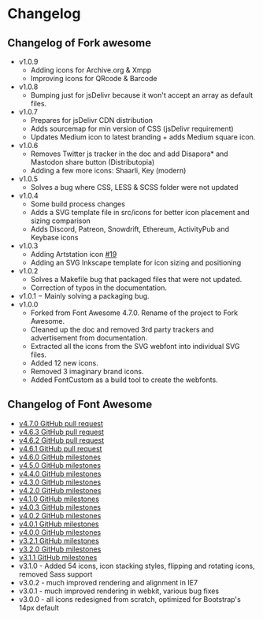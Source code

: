 # Changelog

## Changelog of Fork awesome
- v1.0.9
  - Adding icons for Archive.org & Xmpp
  - Improving icons for QRcode & Barcode
- v1.0.8
  - Bumping just for jsDelivr because it won't accept an array as default files.
- v1.0.7
  - Prepares for jsDelivr CDN distribution
  - Adds sourcemap for min version of CSS (jsDelivr requirement)
  - Updates Medium icon to latest branding + adds Medium square icon.
- v1.0.6
  - Removes Twitter js tracker in the doc and add Disapora* and Mastodon share button (Distributopia)
  - Adding a few more icons: Shaarli, Key (modern)
- v1.0.5
  - Solves a bug where CSS, LESS & SCSS folder were not updated
- v1.0.4
  - Some build process changes
  - Adds a SVG template file in src/icons for better icon placement and sizing comparison
  - Adds Discord, Patreon, Snowdrift, Ethereum, ActivityPub and Keybase icons
- v1.0.3
  - Adding Artstation icon [#19](https://github.com/ForkAwesome/Fork-Awesome/pull/19)
  - Adding an SVG Inkscape template for icon sizing and positioning
- v1.0.2
  - Solves a Makefile bug that packaged files that were not updated.
  - Correction of typos in the documentation.
- v1.0.1
  − Mainly solving a packaging bug.
- v1.0.0
  - Forked from Font Awesome 4.7.0. Rename of the project to Fork Awesome.
  - Cleaned up the doc and removed 3rd party trackers and advertisement from documentation.
  - Extracted all the icons from the SVG webfont into individual SVG files.
  - Added 12 new icons.
  - Removed 3 imaginary brand icons.
  - Added FontCustom as a build tool to create the webfonts.

## Changelog of Font Awesome
- [v4.7.0 GitHub pull request](https://github.com/FortAwesome/Font-Awesome/pull/10012)
- [v4.6.3 GitHub pull request](https://github.com/FortAwesome/Font-Awesome/pull/9189)
- [v4.6.2 GitHub pull request](https://github.com/FortAwesome/Font-Awesome/pull/9117)
- [v4.6.1 GitHub pull request](https://github.com/FortAwesome/Font-Awesome/pull/8962)
- [v4.6.0 GitHub milestones](https://github.com/FortAwesome/Font-Awesome/issues?q=milestone%3A4.6.0+is%3Aclosed)
- [v4.5.0 GitHub milestones](https://github.com/FortAwesome/Font-Awesome/issues?q=milestone%3A4.5.0+is%3Aclosed)
- [v4.4.0 GitHub milestones](https://github.com/FortAwesome/Font-Awesome/issues?q=milestone%3A4.4.0+is%3Aclosed)
- [v4.3.0 GitHub milestones](https://github.com/FortAwesome/Font-Awesome/issues?q=milestone%3A4.3.0+is%3Aclosed)
- [v4.2.0 GitHub milestones](https://github.com/FortAwesome/Font-Awesome/issues?milestone=12&page=1&state=closed)
- [v4.1.0 GitHub milestones](https://github.com/FortAwesome/Font-Awesome/issues?milestone=6&page=1&state=closed)
- [v4.0.3 GitHub milestones](https://github.com/FortAwesome/Font-Awesome/issues?milestone=9&page=1&state=closed)
- [v4.0.2 GitHub milestones](https://github.com/FortAwesome/Font-Awesome/issues?milestone=8&page=1&state=closed)
- [v4.0.1 GitHub milestones](https://github.com/FortAwesome/Font-Awesome/issues?milestone=7&page=1&state=closed)
- [v4.0.0 GitHub milestones](https://github.com/FortAwesome/Font-Awesome/issues?milestone=2&page=1&state=closed)
- [v3.2.1 GitHub milestones](https://github.com/FortAwesome/Font-Awesome/issues?milestone=5&page=1&state=closed)
- [v3.2.0 GitHub milestones](https://github.com/FortAwesome/Font-Awesome/issues?milestone=3&page=1&state=closed)
- [v3.1.1 GitHub milestones](https://github.com/FortAwesome/Font-Awesome/issues?milestone=4&page=1&state=closed)
- v3.1.0 - Added 54 icons, icon stacking styles, flipping and rotating icons, removed Sass support
- v3.0.2 - much improved rendering and alignment in IE7
- v3.0.1 - much improved rendering in webkit, various bug fixes
- v3.0.0 - all icons redesigned from scratch, optimized for Bootstrap's 14px default
